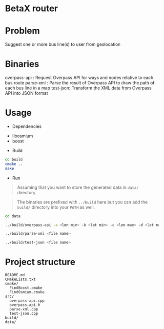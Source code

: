 BetaX router
============

# Problem

Suggest one or more bus line(s) to user from geolocation

# Binaries

overpass-api : Request Overpass API for ways and nodes relative to each bus route
parse-xml : Parse the result of Overpass API to draw the path of each bus line in a map
test-json: Transform the XML data from Overpass API into JSON format

# Usage

* Dependencies

- libosmium
- boost

* Build

```sh
cd build
cmake ..
make
```

* Run

> Assuming that you want to store the generated data in `data/` directory.

> The binaries are prefixed with `../build` here but you can add the
`build/` directory into your `PATH` as well.

```sh
cd data

../build/overpass-api -a <lon min> -b <lat min> -c <lon max> -d <lat max> -f <output file name>

../build/parse-xml <file name>

../build/test-json <file name>
```

# Project structure

```
README.md
CMakeLists.txt
cmake/
  FindBoost.cmake
  FindOsmium.cmake
src/
  overpass-api.cpp
  overpass-api.h
  parse-xml.cpp
  test-json.cpp
build/
data/
```

